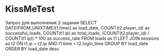 # KissMeTest
Запрос для выполнения 3 задания
SELECT
    DATE(FROM_UNIXTIME(t1.time)) as load_date,
    COUNT(t2.player_id) as successful_loads,
    COUNT(t1.ip) as total_loads,
    (COUNT(t2.player_id) / COUNT(t1.ip)) * 100 as success_rate
FROM loads as t1
LEFT JOIN sessions as t2
ON t1.ip = t2.ip AND t1.time < t2.login_time
GROUP BY load_date
ORDER BY load_date desc
